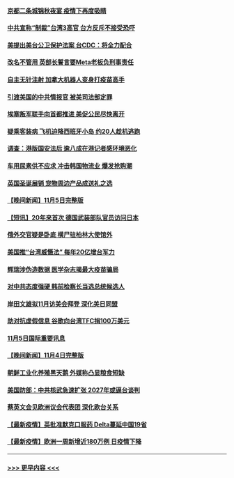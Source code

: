 #### [京都二条城锦秋夜宴 疫情下再度吸睛](../pages/prog202/a103262313.md?t=11070401) 
#### [中共宣称“制裁”台湾3高官 台方反斥不接受恐吓](../pages/prog202/a103262244.md?t=11070401) 
#### [美提出美台公卫保护法案 台CDC：将全力配合](../pages/prog202/a103262184.md?t=11070401) 
#### [改名不管用 英部长誓言要Meta老板负刑事责任](../pages/prog202/a103262080.md?t=11070401) 
#### [自主无针注射 加拿大机器人变身打疫苗高手](../pages/prog202/a103262069.md?t=11070401) 
#### [引渡美国的中共情报官 被美司法部定罪](../pages/prog202/a103261987.md?t=11070401) 
#### [埃塞叛军联手向首都推进 美促公民尽快离开](../pages/prog202/a103261965.md?t=11070401) 
#### [疑乘客装病 飞机迫降西班牙小岛 约20人趁机逃跑](../pages/prog202/a103261941.md?t=11070401) 
#### [调查：港版国安法后 逾八成在港记者感环境恶化](../pages/prog202/a103261942.md?t=11070401) 
#### [车用尿素供不应求 冲击韩国物流业 爆发抢购潮](../pages/prog202/a103261843.md?t=11070401) 
#### [英国圣诞展销 宠物周边产品成送礼之选](../pages/prog202/a103261600.md?t=11070401) 
#### [【晚间新闻】11月5日完整版](../pages/prog202/a103261795.md?t=11070401) 
#### [【短讯】20年来首次 德国武装部队官员访问日本](../pages/prog202/a103261415.md?t=11070401) 
#### [俄外交官疑是卧底 横尸驻柏林大使馆外](../pages/prog202/a103261580.md?t=11070401) 
#### [美国推“台湾威慑法” 每年20亿增台军力](../pages/prog202/a103261569.md?t=11070401) 
#### [辉瑞涉伪造数据 医学杂志揭最大疫苗骗局](../pages/prog202/a103261552.md?t=11070401) 
#### [对中共态度强硬 韩前检察长当选总统候选人](../pages/prog202/a103261434.md?t=11070401) 
#### [岸田文雄拟11月访美会拜登 深化美日同盟](../pages/prog202/a103261341.md?t=11070401) 
#### [助对抗虚假信息 谷歌向台湾TFC捐100万美元](../pages/prog202/a103261196.md?t=11070401) 
#### [11月5日国际重要讯息](../pages/prog202/a103261111.md?t=11070401) 
#### [【晚间新闻】11月4日完整版](../pages/prog202/a103260847.md?t=11070401) 
#### [朝鲜工业化养殖黑天鹅 外媒称凸显粮食短缺](../pages/prog202/a103260715.md?t=11070401) 
#### [美国防部：中共核武急速扩张 2027年或逼台谈判](../pages/prog202/a103260704.md?t=11070401) 
#### [蔡英文会见欧洲议会代表团 深化欧台关系](../pages/prog202/a103260676.md?t=11070401) 
#### [【最新疫情】英批准默克口服药 Delta蔓延中国19省](../pages/prog202/a103260483.md?t=11070401) 
#### [【最新疫情】欧洲一周新增近180万例 日疫情下降](../pages/prog202/a103261393.md?t=11070401) 

----
#### [ >>> 更早内容 <<< ](../indexes/prog202-earlier.md)
